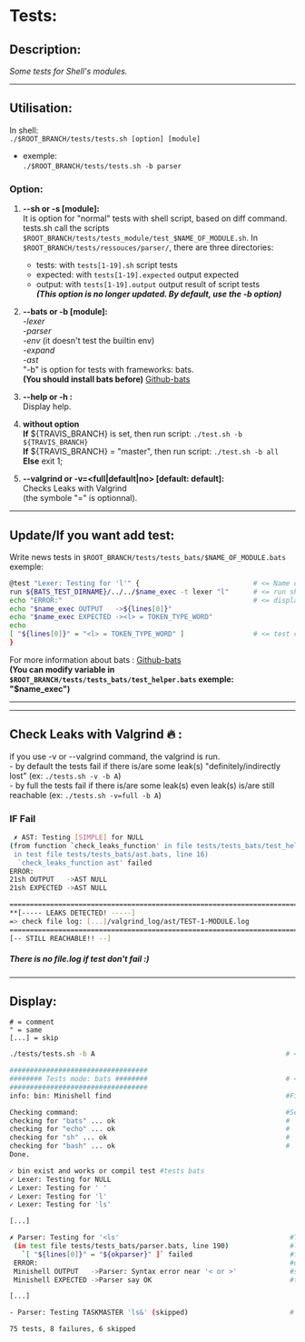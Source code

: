 # Tests:  
## Description:
*Some tests for Shell's modules.*  
------- --
## Utilisation:
In shell:  
`./$ROOT_BRANCH/tests/tests.sh [option] [module]`  
* exemple:  
      `./$ROOT_BRANCH/tests/tests.sh -b parser`

### Option:
  1. __--sh or -s [module]:__  
    It is option for "normal" tests with shell script, based on diff command. tests.sh call the scripts `$ROOT_BRANCH/tests/tests_module/test_$NAME_OF_MODULE.sh`. In `$ROOT_BRANCH/tests/ressouces/parser/`, there are three directories:
        * tests: with `tests[1-19].sh` script tests
        * expected: with `tests[1-19].expected` output expected
        * output: with `tests[1-19].output` output result of script tests    
__*(This option is no longer updated. By default, use the -b option)*__

  2. __--bats or -b [module]:__  
      -*lexer*  
      -*parser*  
      -*env* (it doesn't test the builtin env)  
      -*expand*  
      -*ast*  
  "-b" is option for tests with frameworks: bats.  
  __(You should install bats before)__ [Github-bats](https://github.com/sstephenson/bats)

  3. __--help or -h :__  
   Display help.

  4. __without option__  
    __If__ ${TRAVIS_BRANCH} is set, then run script: `./test.sh -b ${TRAVIS_BRANCH}`  
    __If__ ${TRAVIS_BRANCH} = "master", then run script: `./test.sh -b all`  
    __Else__ exit 1;  
    
  5. __--valgrind or -v=<full|default|no> [default: default]:__  
         Checks Leaks with Valgrind  
         (the symbole "=" is optionnal).
 --------------
  ## Update/If you want add test:
  Write news tests in `$ROOT_BRANCH/tests/tests_bats/$NAME_OF_MODULE.bats`  
  exemple:  
  ```bash
  @test "Lexer: Testing for 'l'" {                            # <= Name of test  
  run ${BATS_TEST_DIRNAME}/../../$name_exec -t lexer "l"      # <= run shell  
  echo "ERROR:"                                               # <= display only when tests fail  
  echo "$name_exec OUTPUT   ->${lines[0]}"  
  echo "$name_exec EXPECTED -><l> = TOKEN_TYPE_WORD"  
  echo  
  [ "${lines[0]}" = "<l> = TOKEN_TYPE_WORD" ]                 # <= test conditon  
}
```
For more information about bats : [Github-bats](https://github.com/sstephenson/bats)  
  __(You can modify variable in `$ROOT_BRANCH/tests/tests_bats/test_helper.bats` exemple: "$name_exec")__

 --------------  
  --------------
  ## Check Leaks with Valgrind :fire: :
  if you use -v or --valgrind command, the valgrind is run.  
    -  by default the tests fail if there is/are some leak(s) "definitely/indirectly lost" (ex: `./tests.sh -v -b A`)  
    -  by full    the tests fail if there is/are some leak(s) even leak(s) is/are still reachable (ex: `./tests.sh -v=full -b A`)  
    
   ### __IF Fail__  
   ```bash
    ✗ AST: Testing [SIMPLE] for NULL
   (from function `check_leaks_function' in file tests/tests_bats/test_helper.bash, line 55,
    in test file tests/tests_bats/ast.bats, line 16)
     `check_leaks_function ast' failed
   ERROR:
   21sh OUTPUT   ->AST NULL
   21sh EXPECTED ->AST NULL
   
   =======================================================================   # ERROR leaks are detected
   **[----- LEAKS DETECTED! -----]
   => check file log: [...]/valgrind_log/ast/TEST-1-MODULE.log               # A log file is create in valgrind_log/$MODULE/TEST-$NUMBER_OF_TESTS-$MODULE.log, you can cat it
   =======================================================================
   [-- STILL REACHABLE!! --]                                                 # The leaks are still reachable

   ```  
 ##### *There is no file.log if test don't fail :)*
 --------------
  ## Display:
  ```
  # = comment
  " = same
  [...] = skip
  ```
  ```bash
  ./tests/tests.sh -b A                                               # <= run script with all tests

##################################   
######## Tests mode: bats ########                                  # <= with option -b it is bats tests
##################################
 info: bin: Minishell find                                           #First check if exec exist

Checking command:                                                   #Second: check dependency
checking for "bats" ... ok                                          #         "
checking for "echo" ... ok                                          #         "
checking for "sh" ... ok                                            #         "
checking for "bash" ... ok                                          #         "
Done.

 ✓ bin exist and works or compil test #tests bats
 ✓ Lexer: Testing for NULL
 ✓ Lexer: Testing for ' '
 ✓ Lexer: Testing for 'l'
 ✓ Lexer: Testing for 'ls'

  [...]

 ✗ Parser: Testing for '<ls'                                          #Test fail
   (in test file tests/tests_bats/parser.bats, line 190)               #line,fle
     `[ "${lines[0]}" = "${okparser}" ]` failed                        #fail condition
   ERROR:                                                              #output error
   Minishell OUTPUT   ->Parser: Syntax error near '< or >'             #shell output
   Minishell EXPECTED ->Parser say OK                                  #test expected

  [...]

 - Parser: Testing TASKMASTER 'ls&' (skipped)                         #  skip test

75 tests, 8 failures, 6 skipped
```
